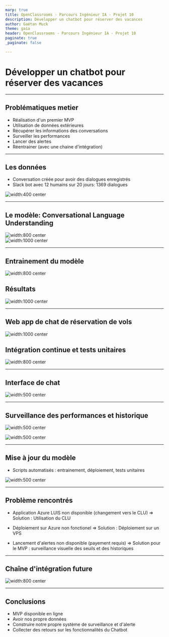 ```yaml
---
marp: true
title: OpenClassrooms - Parcours Ingénieur IA - Projet 10
description: Développer un chatbot pour réserver des vacances
author: Gaétan Muck
theme: gaia
header: OpenClassrooms - Parcours Ingénieur IA - Projet 10
paginate: true
_paginate: false

---
```


<style>
section.global p {
    text-align: justify;
}
section.centeredList ul {
    text-align: center;
    list-style-type: none;
}
img[alt~="center"] {
  display: block;
  margin: 0 auto;
}
</style>

<!-- _class: lead invert -->

# Développer un chatbot pour réserver des vacances


---
<!-- _class: invert global -->

## Problématiques metier

- Réalisation d'un premier MVP
- Utilisation de données extérieures
- Récupérer les informations des conversations
- Surveiller les performances
- Lancer des alertes
- Réentrainer (avec une chaine d'intégration)

---
<!-- _class: invert global -->

## Les données

- Conversation créée pour avoir des dialogues enregistrés
- Slack bot avec 12 humains sur 20 jours: 1369 dialogues

![width:400 center](analyse-exploratoire.png)

---
<!-- _class: invert global -->

## Le modèle: Conversational Language Understanding

![width:800 center](model-intents.png)
![width:1000 center](model-entities.png)


---
<!-- _class: invert global -->

## Entrainement du modèle

![width:800 center](training-set.png)

## Résultats

![width:1000 center](performances.png)

---
<!-- _class: invert global -->

## Web app de chat de réservation de vols

![width:1000 center](azure-web-app.png)

## Intégration continue et tests unitaires

![width:800 center](github-workflow.png)

---
<!-- _class: invert global -->

## Interface de chat

![width:500 center](chat-example.png)


---
<!-- _class: invert global -->

## Surveillance des performances et historique

![width:500 center](insights.png)

![width:500 center](history.png)

---
<!-- _class: invert global -->

## Mise à jour du modèle

- Scripts automatisés : entrainement, déploiement, tests unitaires

![width:500 center](scripts.png)


---
<!-- _class: invert global -->

## Problème rencontrés

- Application Azure LUIS non disponible (changement vers le CLU)
  => Solution : Utilisation du CLU

- Déploiement sur Azure non fonctionel
  => Solution : Déploiement sur un VPS

- Lancement d'alertes non disponible (payement requis)
  => Solution pour le MVP : surveillance visuelle des seuils et des historiques

---
<!-- _class: invert global -->

## Chaîne d'intégration future

![width:800 center](flyme-bot-model-architecture.png)

---
<!-- _class: invert global -->

## Conclusions

- MVP disponible en ligne
- Avoir nos propre données
- Construire notre propre système de surveillance et d'alerte
- Collecter des retours sur les fonctionnalités du Chatbot

